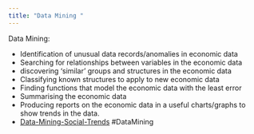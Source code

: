 ```yaml
---
title: "Data Mining "
--- 
```

Data Mining:
- Identification of unusual data records/anomalies in economic data  
- Searching for relationships between variables in the economic data  
- discovering ‘similar’ groups and structures in the economic data  
- Classifying known structures to apply to new economic data  
- Finding functions that model the economic data with the least error  
- Summarising the economic data  
- Producing reports on the economic data in a useful   charts/graphs to show trends in the data.
- [Data-Mining-Social-Trends](Others/Data-Mining-Social-Trends.md)
#DataMining